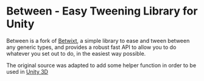 Between - Easy Tweening Library for Unity
============================

Between is a fork of [Betwixt](https://github.com/Jewelots/Betwixt), a simple library to ease and tween between any generic types, and provides a robust fast API to allow you to do
whatever you set out to do, in the easiest way possible.

The original source was adapted to add some helper function in order to be used in [Unity 3D](https://unity3d.com)